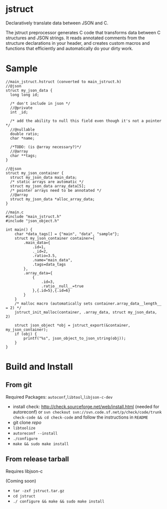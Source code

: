 # jstruct

Declaratively translate data between JSON and C.

The jstruct preprocessor generates C code that transforms data between C structures and JSON strings.
It reads annotated comments from the structure declarations in your header,
and creates custom macros and functions that efficiently and automatically do your dirty work.

# Sample

```
//main_jstruct.hstruct (converted to main_jstruct.h)
//@json
struct my_json_data {
  long long id;

  /* don't include in json */
  //@private
  int _id;

  /* add the ability to null this field even though it's not a pointer */
  //@nullable
  double ratio;
  char *name;

  /*TODO: (is @array necessary?)*/
  //@array
  char **tags;
}

//@json
struct my_json_container {
  struct my_json_data main_data;
  /* static arrays are automatic */
  struct my_json_data array_data[5];
  /* pointer arrays need to be annotated */
  //@array
  struct my_json_data *alloc_array_data;
}

//main.c
#include "main_jstruct.h"
#include "json_object.h"

int main() {
    char *data_tags[] = {"main", "data", "sample"};
    struct my_json_container container={
        .main_data={
            .id=1,
            ._id=2,
            .ratio=3.5,
            .name="main_data",
            .tags=data_tags
        },
        .array_data={
            {
                .id=3,
                .ratio__null__=true
            },{.id=5},{.id=6}
        }
    }       
    /* malloc macro (automatically sets container.array_data__length__ = 2) */
    jstruct_init_malloc(container, .array_data, struct my_json_data, 2)

    struct json_object *obj = jstruct_export(&container, my_json_container);
    if (obj) {
        printf("%s", json_object_to_json_string(obj));
    }
}
```

# Build and Install

## From git

 Required Packages: `autoconf`,`libtool`,`libjson-c-dev`

 * install check: http://check.sourceforge.net/web/install.html (needed for autoreconf) or `svn checkout svn://svn.code.sf.net/p/check/code/trunk check-code && cd check-code` and follow the instructions in `README`
 * git clone *repo*
 * `libtoolize`
 * `autoreconf --install`
 * `./configure`
 * `make && sudo make install`

## From release tarball

Requires libjson-c

(Coming soon)

 * `tar -zxf jstruct.tar.gz`
 * `cd jstruct`
 * `./ configure && make && sudo make install`
